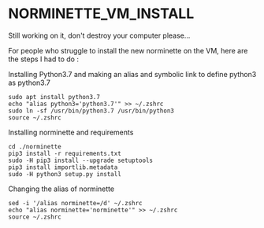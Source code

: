 # NORMINETTE_VM_INSTALL

Still working on it, don't destroy your computer please...

For people who struggle to install the new norminette on the VM, here are the steps I had to do :

Installing Python3.7 and making an alias and symbolic link to define python3 as python3.7
```sudo apt update -y
sudo apt install python3.7
echo "alias python3='python3.7'" >> ~/.zshrc
sudo ln -sf /usr/bin/python3.7 /usr/bin/python3
source ~/.zshrc
```

Installing norminette and requirements
```sudo git clone https://github.com/42School/norminette.git
cd ./norminette
pip3 install -r requirements.txt
sudo -H pip3 install --upgrade setuptools
pip3 install importlib.metadata
sudo -H python3 setup.py install
```

Changing the alias of norminette
```
sed -i '/alias norminette=/d' ~/.zshrc
echo "alias norminette='norminette'" >> ~/.zshrc
source ~/.zshrc
```
